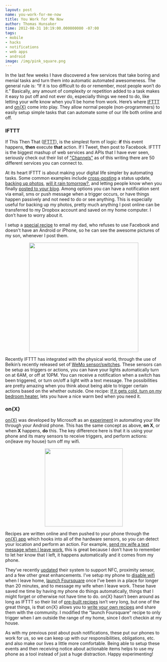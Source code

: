 ```yaml
---
layout: post
name: you-work-for-me-now
title: You Work for Me Now
author: Thomas Hunsaker
time: 2012-08-31 10:19:00.000000000 -07:00
tags:
- mobile
- hacks
- notifications
- web apps
- android
image: /img/pink_square.png
---
```


In the last few weeks I have discovered a few services that take boring and 
menial tasks and turn them into automatic automated awesomeness. The general 
rule is: “If it is too difficult to do or remember, most people won’t do it.” 
Basically, any amount of complexity or repetition added to a task makes it easy 
to put off and not ever do, especially things we need to do, like letting your 
wife know when you’ll be home from work. Here’s where [IFTTT](http://ifttt.com/) 
and [on{X}](http://onx.ms/) come into play. They allow normal people 
(non-programmers) to easily setup simple tasks that can automate some of our 
life both online and off.

### IFTTT

If This Then That ([IFTTT](http://ifttt.com)), is the simplest form of logic: __if__ this event happens, __then__ execute __that__ action. If I Tweet, then post to Facebook. IFTTT is the biggest mashup of web services and APIs that I have ever seen, seriously check out their list of ["Channels"](https://ifttt.com/channels) as of this writing there are 50 different services you can connect to.

At its heart IFTTT is about making your digital life simpler by automating tasks. Some common examples include [cross-posting](https://ifttt.com/recipes/search?q=crosspost) a status update, [backing up photos](https://ifttt.com/recipes/search?q=photos), [will it rain tomorrow?](https://ifttt.com/recipes/search?q=rain), and letting people know when you finally [posted to your blog](https://ifttt.com/recipes/search?q=blog). Among options you can have a notification sent via email, sms or push message when a trigger occurs, or have things happen passively and not need to do or see anything. This is especially useful for backing up my photos, pretty much anything I post online can be transferred to my Dropbox account and saved on my home computer. I don’t have to worry about it.

I setup a [special recipe](https://ifttt.com/recipes/54001) to email my dad, who refuses to use Facebook and doesn't have an Android or iPhone, so he can see the awesome pictures of my son, whenever I post them.

<div style="text-align:center; margin-bottom:10px;">
    <img src="http://3.bp.blogspot.com/-s9iW8c8jGvQ/UED0eOlUDwI/AAAAAAAAMn4/kkXdnU2YuJI/s1600/ifttt_email_dad_instagram.png" style="width: 350px;" />
</div>

Recently IFTTT has integrated with the physical world, through the use of Belkin’s recently released set of [WeMo sensor/switches](http://www.theverge.com/2012/6/20/3101746/ifttt-website-redesign-belkin-wemo-switch-motion). These sensors can be setup as triggers or actions, you can have your lights automatically turn on at 6AM, or off at 10PM. You can receive a notification when a switch has been triggered, or turn on/off a light with a text message. The possibilities are pretty amazing when you think about being able to trigger certain actions based on the whether outside. One recipe: [If it gets cold, turn on my bedroom heater](https://ifttt.com/recipes/46031), lets you have a nice warm bed when you need it.

### on{X}
[on{X}](http://www.onx.ms/) was developed by Microsoft as an [experiment](http://www.droid-life.com/2012/06/05/microsoft-creates-onx-app-for-android-wants-to-automate-your-life/) in automating your life through your Android phone. This has the same concept as above, __on X__, or when __X__ happens, __do__ this. The key difference here is that it is using your phone and its many sensors to receive triggers, and perform actions: on{leave my house} turn off my wifi.  

<div style="text-align:center; margin-bottom:10px;">
<img border="0" style="width:250px;" src="http://3.bp.blogspot.com/-_Z0DFoZ9y1Q/UED0eqtnOoI/AAAAAAAAMoA/U-VYeDhn-bI/s320/onx_turn_off_wifi.png" />
</div>

Recipes are written online and then pushed to your phone through the [on{X} app](https://play.google.com/store/apps/details?id=com.microsoft.onx.app) which hooks into all of the hardware sensors, so you can detect your location and perform an action. For example, [send my wife a text message when I leave work](https://www.onx.ms/#!recipeEditPage?scriptId=geoFenceTextMsg), this is great because I don’t have to remember to let her know that I left, it happens automatically and it comes from my phone.

They’ve recently [updated](https://dev.onx.ms/2012/08/30/version-0-58-is-out/) their system to support NFC, proximity sensor, and a few other great enhancements. I’ve setup my phone to [disable wifi](https://www.onx.ms/#!recipeEditPage?scriptId=wiFiOnRegion) when I leave home, [launch Foursquare](https://www.onx.ms/#!recipeEditPage?scriptId=launchAppOnVisit) once I’ve been in a place for longer than 20 minutes, and to message my wife when I leave work. These have saved me time by having my phone do things automatically, things that I might forget or otherwise not have time to do. on{X} hasn’t been around as long as IFTTT so their list of [pre-built recipes](https://www.onx.ms/#recipesPage) isn’t very long, but one of the great things, is that on{X} allows you to [write your own recipes](https://www.onx.ms/#apiPage) and share them with the community. I modified the “launch Foursquare” recipe to only trigger when I am outside the range of my home, since I don’t checkin at my house.

As with my previous post about push notifications, these put our phones to work for us, so we can keep up with our responsibilities, obligations, etc. and also make our lives a little more comfortable. Being able to setup these events and then receiving notice about actionable items helps to use my phone as a tool instead of just a huge distraction. Happy experimenting!